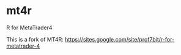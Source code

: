 mt4r
====

R for MetaTrader4

This is a fork of MT4R: https://sites.google.com/site/prof7bit/r-for-metatrader-4

